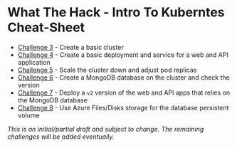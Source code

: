 # What The Hack - Intro To Kuberntes Cheat-Sheet

- [Challenge 3](./challenge3/) - Create a basic cluster
- [Challenge 4](./challenge4/) - Create a basic deployment and service for a web and API application
- [Challenge 5](./challenge5/) - Scale the cluster down and adjust pod replicas
- [Challenge 6](./challenge6/) - Create a MongoDB database on the cluster and check the version
- [Challenge 7](./challenge7/) - Deploy a `v2` version of the web and API apps that relies on the MongoDB database
- [Challenge 8](./challenge8/) - Use Azure Files/Disks storage for the database persistent volume

*This is an initial/partial draft and subject to change. The remaining challenges will be added eventually.*